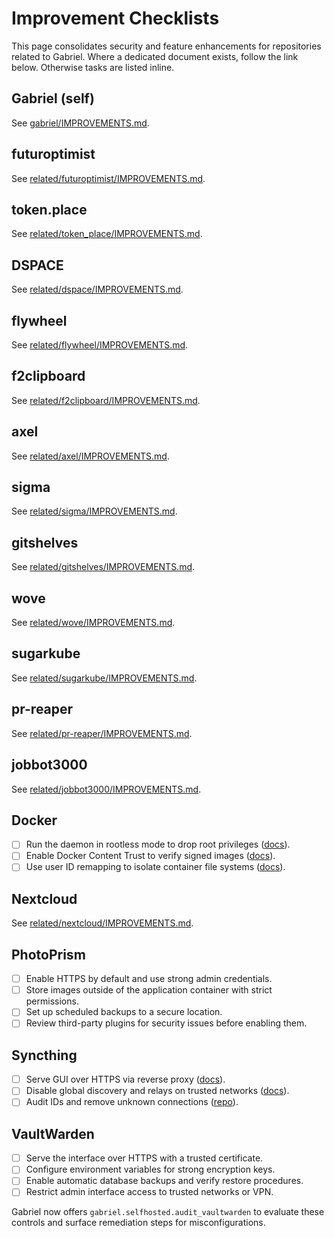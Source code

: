 # Improvement Checklists

This page consolidates security and feature enhancements for repositories related to Gabriel.
Where a dedicated document exists, follow the link below. Otherwise tasks are listed inline.

## Gabriel (self)
See [gabriel/IMPROVEMENTS.md](gabriel/IMPROVEMENTS.md).

## futuroptimist
See [related/futuroptimist/IMPROVEMENTS.md](related/futuroptimist/IMPROVEMENTS.md).

## token.place
See [related/token_place/IMPROVEMENTS.md](related/token_place/IMPROVEMENTS.md).

## DSPACE
See [related/dspace/IMPROVEMENTS.md](related/dspace/IMPROVEMENTS.md).

## flywheel
See [related/flywheel/IMPROVEMENTS.md](related/flywheel/IMPROVEMENTS.md).

## f2clipboard
See [related/f2clipboard/IMPROVEMENTS.md](related/f2clipboard/IMPROVEMENTS.md).

## axel
See [related/axel/IMPROVEMENTS.md](related/axel/IMPROVEMENTS.md).

## sigma
See [related/sigma/IMPROVEMENTS.md](related/sigma/IMPROVEMENTS.md).

## gitshelves
See [related/gitshelves/IMPROVEMENTS.md](related/gitshelves/IMPROVEMENTS.md).

## wove
See [related/wove/IMPROVEMENTS.md](related/wove/IMPROVEMENTS.md).

## sugarkube
See [related/sugarkube/IMPROVEMENTS.md](related/sugarkube/IMPROVEMENTS.md).

## pr-reaper
See [related/pr-reaper/IMPROVEMENTS.md](related/pr-reaper/IMPROVEMENTS.md).

## jobbot3000
See [related/jobbot3000/IMPROVEMENTS.md](related/jobbot3000/IMPROVEMENTS.md).

## Docker
- [ ] Run the daemon in rootless mode to drop root privileges ([docs][docker-rootless]).
- [ ] Enable Docker Content Trust to verify signed images ([docs][docker-trust]).
- [ ] Use user ID remapping to isolate container file systems ([docs][docker-userns]).

[docker-rootless]: https://docs.docker.com/engine/security/rootless/
[docker-trust]: https://docs.docker.com/engine/security/trust/
[docker-userns]: https://docs.docker.com/engine/security/userns-remap/

## Nextcloud
See [related/nextcloud/IMPROVEMENTS.md](related/nextcloud/IMPROVEMENTS.md).

## PhotoPrism
- [ ] Enable HTTPS by default and use strong admin credentials.
- [ ] Store images outside of the application container with strict permissions.
- [ ] Set up scheduled backups to a secure location.
- [ ] Review third-party plugins for security issues before enabling them.

## Syncthing
- [ ] Serve GUI over HTTPS via reverse proxy ([docs](https://docs.syncthing.net/users/reverseproxy.html)).
- [ ] Disable global discovery and relays on trusted networks
  ([docs](https://docs.syncthing.net/users/stdiscosrv.html)).
- [ ] Audit IDs and remove unknown connections ([repo](https://github.com/syncthing/syncthing)).

## VaultWarden
- [ ] Serve the interface over HTTPS with a trusted certificate.
- [ ] Configure environment variables for strong encryption keys.
- [ ] Enable automatic database backups and verify restore procedures.
- [ ] Restrict admin interface access to trusted networks or VPN.

Gabriel now offers `gabriel.selfhosted.audit_vaultwarden` to evaluate these controls and surface
remediation steps for misconfigurations.
